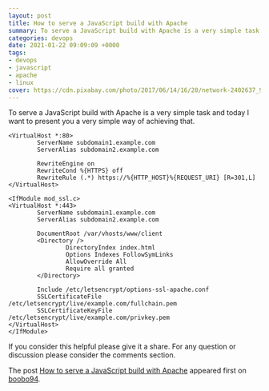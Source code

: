 ```yaml
---
layout: post
title: How to serve a JavaScript build with Apache
summary: To serve a JavaScript build with Apache is a very simple task and today I want to present you a very simple way of achieving that.
categories: devops
date: 2021-01-22 09:09:09 +0000
tags:
- devops
- javascript
- apache
- linux
cover: https://cdn.pixabay.com/photo/2017/06/14/16/20/network-2402637_960_720.jpg
---
```


To serve a JavaScript build with Apache is a very simple task and today I want to present you a very simple way of achieving that.

```
<VirtualHost *:80>
        ServerName subdomain1.example.com
        ServerAlias subdomain2.example.com

        RewriteEngine on
        RewriteCond %{HTTPS} off
        RewriteRule (.*) https://%{HTTP_HOST}%{REQUEST_URI} [R=301,L]
</VirtualHost>

<IfModule mod_ssl.c>
<VirtualHost *:443>
        ServerName subdomain1.example.com
        ServerAlias subdomain2.example.com

        DocumentRoot /var/vhosts/www/client
        <Directory />
                DirectoryIndex index.html
                Options Indexes FollowSymLinks
                AllowOverride All
                Require all granted
        </Directory>

        Include /etc/letsencrypt/options-ssl-apache.conf
        SSLCertificateFile /etc/letsencrypt/live/example.com/fullchain.pem
        SSLCertificateKeyFile /etc/letsencrypt/live/example.com/privkey.pem
</VirtualHost>
</IfModule>
```

If you consider this helpful please give it a share. For any question or discussion please consider the comments section.

The post [How to serve a JavaScript build with Apache](https://boobo94.xyz/devops/serve-a-javascript-build-with-apache/) appeared first on [boobo94](https://boobo94.xyz).
